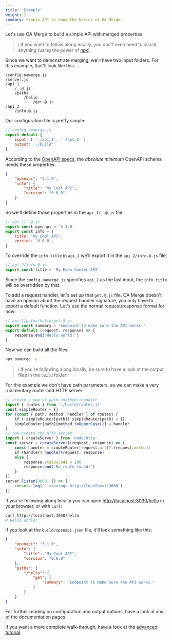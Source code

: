 ```yaml
---
title: 'Example'
weight: 1
summary: Simple API to show the basics of OA Merge.
---
```


Let's use OA Merge to build a simple API with merged properties.

> ℹ️ If you want to follow along locally, you don't even need to install anything (using the power of [npx](https://docs.npmjs.com/cli/v7/commands/npx)).

Since we want to demonstrate merging, we'll have two input folders. For this example, that'll look like this:

```
/config.oamerge.js
/server.js
/api_1
	/_.@.js
	/paths
		/hello
			/get.@.js
/api_2
	/info.@.js
```

Our configuration file is pretty simple:

```js
// config.oamerge.js
export default {
	input: [ './api_1', './api_2' ],
	output: './build'
}
```

According to the [OpenAPI specs](https://spec.openapis.org/oas/v3.1.0#schema), the *absolute minimum* OpenAPI schema needs these properties:

```json
{
	"openapi": "3.1.0",
	"info": {
		"title": "My Cool API",
		"version": "0.0.0"
	}
}
```

So we'll define those properties in the `api_1/_.@.js` file:

```js
// api_1/_.@.js
export const openapi = '3.1.0'
export const info = {
	title: 'My Cool API',
	version: '0.0.0',
}
```

To override the `info.title` in `api_2` we'll export it in the `api_2/info.@.js` file:

```js
// api_2/info.@.js
export const title = 'My Even Cooler API'
```

Since the `config.oamerge.js` specifies `api_2` as the last input, the `info.title` will be overridden by that.

To add a request handler, let's set up that `get.@.js` file. OA Merge doesn't have an opinion about the request handler signature, you only have to export a default function. Let's use the normal request/response format for now:

```js
// api_1/paths/hello/get.@.js
export const summary = 'Endpoint to make sure the API works.'
export default (request, response) => {
	response.end('Hello world!')
}
```

Now we can build all the files:

```bash
npx oamerge -c
```

> ℹ️ If you're following along locally, be sure to have a look at the output files in the `build` folder!

For this example we don't have path parameters, so we can make a very rudimentary router and HTTP server:

```js
// create a map of path->method->handler
import { routes } from './build/routes.js'
const simpleRouter = {}
for (const { path, method, handler } of routes) {
	if (!simpleRouter[path]) simpleRouter[path] = {}
	simpleRouter[path][method.toUpperCase()] = handler
}
// now create the HTTP server
import { createServer } from 'node:http'
const server = createServer((request, response) => {
	const handler = simpleRouter[request.url]?.[request.method]
	if (handler) handler(request, response)
	else {
		response.statusCode = 200
		response.end('No route found!')
	}
})
server.listen(3000, () => {
	console.log('Listening: http://localhost:3000')
})
```

If you're following along locally you can open [http://localhost:3030/hello](http://localhost:3030/hello) in your browser, or with `curl`:

```bash
curl http://localhost:3030/hello
# Hello world!
```

If you look at the `build/openapi.json` file, it'll look something like this:

```json
{
	"openapi": "3.1.0",
	"info": {
		"title": "My Cool API",
		"version": "0.0.0"
	},
	"paths": {
		"/hello": {
			"get": {
				"summary": "Endpoint to make sure the API works."
			}
		}
	}
}
```

For further reading on configuration and output options, have a look at any of the documentation pages.

If you want a more complete walk-through, have a look at the [advanced tutorial](/docs/tutorial).
